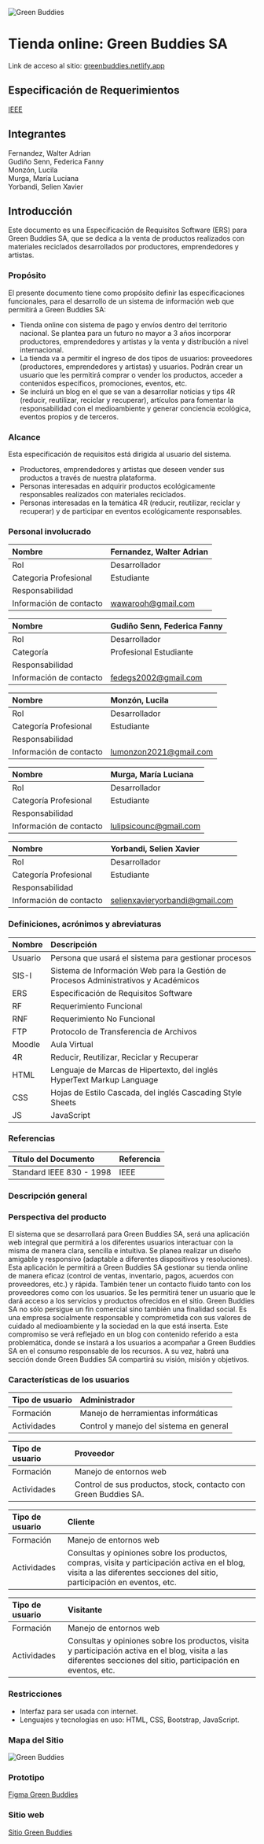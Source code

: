 ![Green Buddies](https://i.ibb.co/9ykvZTJ/green-Buddies-Logo.png)
# Tienda online: Green Buddies SA  
Link de acceso al sitio: [greenbuddies.netlify.app](https://greenbuddies.netlify.app/)  
## Especificación de Requerimientos
[IEEE](https://acceso.ispc.edu.ar/pluginfile.php/29563/mod_forum/attachment/20413/Especificaci%C3%B3n%20de%20requisitos%20de%20software%20Proyecto%20IEEE%20Grupo4%20Aula5.docx?forcedownload=1)
## Integrantes 
Fernandez, Walter Adrian  
Gudiño Senn, Federica Fanny   
Monzón, Lucila  
Murga, María Luciana   
Yorbandi, Selien Xavier  
## Introducción  
Este documento es una Especificación de Requisitos Software (ERS) para Green Buddies SA, que se dedica a la venta de productos realizados con materiales reciclados desarrollados por productores, emprendedores y artistas. 
### Propósito
El presente documento tiene como propósito definir las especificaciones funcionales, para el desarrollo de un sistema de información web que permitirá a Green Buddies SA:  
- Tienda online con sistema de pago y envíos dentro del territorio nacional. Se plantea para un futuro no mayor a 3 años incorporar productores, emprendedores y artistas y la venta y distribución a nivel internacional.  
-	La tienda va a permitir el ingreso de dos tipos de usuarios: proveedores (productores, emprendedores y artistas) y usuarios. Podrán crear un usuario que les permitirá comprar o vender los productos, acceder a contenidos específicos, promociones, eventos, etc.  
-	Se incluirá un blog en el que se van a desarrollar noticias y tips 4R (reducir, reutilizar, reciclar y recuperar), artículos para fomentar la responsabilidad con el medioambiente y generar conciencia ecológica, eventos propios y de terceros.  
### Alcance  
Esta especificación de requisitos está dirigida al usuario del sistema.  
- Productores, emprendedores y artistas que deseen vender sus productos a través de nuestra plataforma.  
- Personas interesadas en adquirir productos ecológicamente responsables realizados con materiales reciclados.  
- Personas interesadas en la temática 4R (reducir, reutilizar, reciclar y recuperar) y de participar en eventos ecológicamente responsables.  

### **Personal involucrado**

|Nombre	 | Fernandez, Walter Adrian|
| :- | :- | 
|Rol	| Desarrollador|
|Categoria Profesional |	Estudiante |
|Responsabilidad	| |
|Información de contacto |	wawarooh@gmail.com |

|Nombre|	Gudiño Senn, Federica Fanny|
| :- | :- | 
|Rol|	Desarrollador|
|Categoría| Profesional	Estudiante|
|Responsabilidad|	|
|Información de contacto|	fedegs2002@gmail.com |

|Nombre|	Monzón, Lucila|
| :- | :- | 
|Rol|	Desarrollador|
|Categoría Profesional|	Estudiante|
|Responsabilidad| |	
|Información de contacto|	lumonzon2021@gmail.com|

|Nombre|	Murga, María Luciana|
| :- | :- | 
|Rol|	Desarrollador|
|Categoría Profesional|	Estudiante|
|Responsabilidad| |
|Información de contacto|	lulipsicounc@gmail.com |

|Nombre|	Yorbandi, Selien Xavier|
| :- | :- | 
|Rol|	Desarrollador|
|Categoría Profesional|	Estudiante|
|Responsabilidad| |	
|Información de contacto|	selienxavieryorbandi@gmail.com|

### **Definiciones, acrónimos y abreviaturas**

|Nombre|	Descripción|
| :- | :- | 
|Usuario|	Persona que usará el sistema para gestionar procesos|
|SIS-I|	Sistema de Información Web para la Gestión de Procesos Administrativos y Académicos|
|ERS|	Especificación de Requisitos Software|
|RF|	Requerimiento Funcional|
|RNF|	Requerimiento No Funcional|
|FTP|	Protocolo de Transferencia de Archivos|
|Moodle|	Aula Virtual|
|4R|	Reducir, Reutilizar, Reciclar y Recuperar|
|HTML|	Lenguaje de Marcas de Hipertexto, del inglés HyperText Markup Language|
|CSS|	Hojas de Estilo Cascada, del inglés Cascading Style Sheets|
|JS|	JavaScript|

### **Referencias**

|Título del Documento|	Referencia|
| :- | :- | 
|Standard IEEE 830 - 1998|	IEEE|

### Descripción general

### **Perspectiva del producto**
El sistema que se desarrollará para Green Buddies SA, será una aplicación web integral que permitirá a los diferentes usuarios interactuar con la misma de manera clara, sencilla e intuitiva. Se planea realizar un diseño amigable y responsivo (adaptable a diferentes dispositivos y resoluciones).
Esta aplicación le permitirá a Green Buddies SA gestionar su tienda online de manera eficaz (control de ventas, inventario, pagos, acuerdos con proveedores, etc.) y rápida.
También tener un contacto fluido tanto con los proveedores como con los usuarios. Se les permitirá tener un usuario que le dará acceso a los servicios y productos ofrecidos en el sitio.
Green Buddies SA no sólo persigue un fin comercial sino también una finalidad social. Es una empresa socialmente responsable y comprometida con sus valores de cuidado al medioambiente y la sociedad en la que está inserta. Este compromiso se verá reflejado en un blog con contenido referido a esta problemática, donde se instará a los usuarios a acompañar a Green Buddies SA en el consumo responsable de los recursos. A su vez, habrá una sección donde Green Buddies SA compartirá su visión, misión y objetivos.



### **Características de los usuarios**
|Tipo de usuario|	Administrador|
| :- | :- | 
|Formación|	Manejo de herramientas informáticas|
|Actividades|	Control y manejo del sistema en general|

|Tipo de usuario|	Proveedor|
| :- | :- | 
|Formación|	Manejo de entornos web|
|Actividades|	Control de sus productos, stock, contacto con Green Buddies SA.|

|Tipo de usuario| Cliente|
| :- | :- | 
|Formación|	Manejo de entornos web|
|Actividades|	Consultas y opiniones sobre los productos, compras, visita y participación activa en el blog, visita a las diferentes secciones del sitio, participación en eventos, etc.|

|Tipo de usuario| Visitante|
| :- | :- | 
|Formación|	Manejo de entornos web|
|Actividades|	Consultas y opiniones sobre los productos, visita y participación activa en el blog, visita a las diferentes secciones del sitio, participación en eventos, etc.|


### **Restricciones**
-	Interfaz para ser usada con internet.
-	Lenguajes y tecnologías en uso: HTML, CSS, Bootstrap, JavaScript.

### **Mapa del Sitio**
![Green Buddies](https://i.ibb.co/8B5Btz8/mapa-Del-Sitio.png)

### Prototipo
[Figma Green Buddies](https://www.figma.com/file/tUEV6OEPa16jo3jaq9mHNG/GreenBuddies?node-id=6%3A2)

### Sitio web
[Sitio Green Buddies](https://pprof1-2021.github.io/a5-g4-tienda-on-line/)
